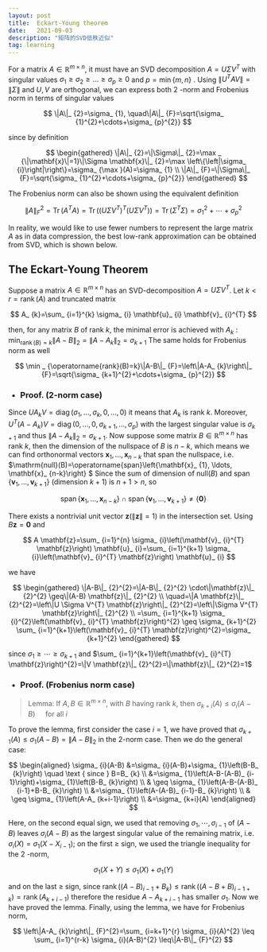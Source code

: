 ```yaml
---
layout: post
title:  Eckart-Young theorem
date:   2021-09-03 
description: "矩阵的SVD低秩近似"
tag: learning
---
```


For a matrix $A \in \mathbb{R}^{m \times n}$, it must have an SVD decomposition $A=U \Sigma V^{T}$ with singular values $\sigma_ {1} \geq \sigma_ {2} \geq \ldots \geq \sigma_ {p} \geq 0$ and $p=\min \{m, n\}$ . Using $\left\|U^{T} A V\right\|=\|\Sigma\|$ and $U, V$ are orthogonal, we can express both 2 -norm and Frobenius norm in terms of singular values

$$
\|A\|_ {2}=\sigma_ {1}, \quad\|A\|_ {F}=\sqrt{\sigma_ {1}^{2}+\cdots+\sigma_ {p}^{2}}
$$

since by definition

$$
\begin{gathered}
\|A\|_ {2}=\|\Sigma\|_ {2}=\max _ {\|\mathbf{x}\|=1}\|\Sigma \mathbf{x}\|_ {2}=\max \left\{\left|\sigma_ {i}\right|\right\}=\sigma_ {\max }(A)=\sigma_ {1} \\
\|A\|_ {F}=\|\Sigma\|_ {F}=\sqrt{\sigma_ {1}^{2}+\cdots+\sigma_ {p}^{2}}
\end{gathered}
$$

The Frobenius norm can also be shown using the equivalent definition

$$
\|A\|_ {F}^{2}=\operatorname{Tr}\left(A^{T} A\right)=\operatorname{Tr}\left(\left(U \Sigma V^{T}\right)^{T}\left(U \Sigma V^{T}\right)\right)=\operatorname{Tr}\left(\Sigma^{T} \Sigma\right)=\sigma_ {1}^{2}+\cdots+\sigma_ {p}^{2}
$$

In reality, we would like to use fewer numbers to represent the large matrix $A$ as in data compression, the best low-rank approximation can be obtained from SVD, which is shown below.

## The Eckart-Young Theorem

Suppose a matrix $A \in \mathbb{R}^{m \times n}$ has an SVD-decomposition $A=U \Sigma V^{T}$. Let $k<r=\operatorname{rank}(A)$ and truncated matrix

$$
A_ {k}=\sum_ {i=1}^{k} \sigma_ {i} \mathbf{u}_ {i} \mathbf{v}_ {i}^{T}
$$

then, for any matrix $B$ of rank $k$, the minimal error is achieved with $A_ {k}$ : $\min _ {\operatorname{rank}(B)=k}\|A-B\|_ {2}=\left\|A-A_ {k}\right\|_ {2}=\sigma_ {k+1}$
The same holds for Frobenius norm as well

$$
\min _ {\operatorname{rank}(B)=k}\|A-B\|_ {F}=\left\|A-A_ {k}\right\|_ {F}=\sqrt{\sigma_ {k+1}^{2}+\cdots+\sigma_ {p}^{2}}
$$

- ### Proof. (2-norm case)

Since $U A_ {k} V=\operatorname{diag}\left(\sigma_ {1}, \ldots, \sigma_ {k}, 0, \ldots, 0\right)$ it means that $A_ {k}$ is rank $k$. Moreover, $U^{T}\left(A-A_ {k}\right) V=\operatorname{diag}\left(0, \ldots, 0, \sigma_ {k+1}, \ldots, \sigma_ {p}\right)$ with the largest singular value is $\sigma_ {k+1}$ and thus $\left\|A-A_ {k}\right\|_ {2}=\sigma_ {k+1}$.
Now suppose some matrix $B \in \mathbb{R}^{m \times n}$ has rank $k$, then the dimension of the nullspace of $B$ is $n-k$, which means we can find orthonormal vectors $\mathbf{x}_ {1}, \ldots, \mathbf{x}_ {n-k}$ that span the nullspace, i.e. $\mathrm{null}(B)=\operatorname{span}\left\{\mathbf{x}_ {1}, \ldots, \mathbf{x}_ {n-k}\right\} $ Since the sum of dimension of $\mathrm{null}(B)$ and $\operatorname{span}\left\{\mathbf{v}_ {1}, \ldots, \mathbf{v}_ {k+1}\right\}$ (dimension $k+1)$ is $n+1>n$, so

$$
\operatorname{span}\left\{\mathbf{x}_ {1}, \ldots, \mathbf{x}_ {n-k}\right\} \cap \operatorname{span}\left\{\mathbf{v}_ {1}, \ldots, \mathbf{v}_ {k+1}\right\} \neq\{\mathbf{0}\}
$$

There exists a nontrivial unit vector $\mathbf{z}(\|\mathbf{z}\|=1)$ in the intersection set. Using $B \mathbf{z}=\mathbf{0}$ and

$$
A \mathbf{z}=\sum_ {i=1}^{n} \sigma_ {i}\left(\mathbf{v}_ {i}^{T} \mathbf{z}\right) \mathbf{u}_ {i}=\sum_ {i=1}^{k+1} \sigma_ {i}\left(\mathbf{v}_ {i}^{T} \mathbf{z}\right) \mathbf{u}_ {i}
$$

we have

$$
\begin{gathered}
\|A-B\|_ {2}^{2}=\|A-B\|_ {2}^{2} \cdot\|\mathbf{z}\|_ {2}^{2} \geq\|(A-B) \mathbf{z}\|_ {2}^{2} \\
\quad=\|A \mathbf{z}\|_ {2}^{2}=\left\|U \Sigma V^{T} \mathbf{z}\right\|_ {2}^{2}=\left\|\Sigma V^{T} \mathbf{z}\right\|_ {2}^{2} \\
=\sum_ {i=1}^{k+1} \sigma_ {i}^{2}\left(\mathbf{v}_ {i}^{T} \mathbf{z}\right)^{2} \geq \sigma_ {k+1}^{2} \sum_ {i=1}^{k+1}\left(\mathbf{v}_ {i}^{T} \mathbf{z}\right)^{2}=\sigma_ {k+1}^{2}
\end{gathered}
$$

since $\sigma_ {1} \geq \cdots \geq \sigma_ {k+1}$ and $\sum_ {i=1}^{k+1}\left(\mathbf{v}_ {i}^{T} \mathbf{z}\right)^{2}=\|V \mathbf{z}\|_ {2}^{2}=\|\mathbf{z}\|_ {2}^{2}=1$

- ### Proof. (Frobenius norm case)

> Lemma: If $A, B \in \mathbb{R}^{m \times n}$, with $B$ having rank $k$, then $\sigma_ {k+i}(A) \leq \sigma_ {i}(A-B) \quad$ for all $i$

To prove the lemma, first consider the case $i=1$, we have proved that $\sigma_ {k+1}(A) \leq \sigma_ {1}(A-B)=\|A-B\|_ {2}$ in the 2-norm case. Then we do the general case:

$$
\begin{aligned}
\sigma_ {i}(A-B) &=\sigma_ {i}(A-B)+\sigma_ {1}\left(B-B_ {k}\right) \quad \text { since } B=B_ {k} \\
&=\sigma_ {1}\left(A-B-(A-B)_ {i-1}\right)+\sigma_ {1}\left(B-B_ {k}\right) \\
& \geq \sigma_ {1}\left(A-B-(A-B)_ {i-1}+B-B_ {k}\right) \\
&=\sigma_ {1}\left(A-(A-B)_ {i-1}-B_ {k}\right) \\
& \geq \sigma_ {1}\left(A-A_ {k+i-1}\right) \\
&=\sigma_ {k+i}(A)
\end{aligned}
$$

Here, on the second equal sign, we used that removing $\sigma_ {1}, \cdots, \sigma_ {i-1}$ of $(A-B)$ leaves $\sigma_ {i}(A-B)$ as the largest singular value of the remaining matrix, i.e. $\sigma_ {i}(X)=\sigma_ {1}\left(X-X_ {i-1}\right) ;$
on the first $\geq$ sign, we used the triangle inequality for the 2 -norm,

$$
\sigma_ {1}(X+Y) \leq \sigma_ {1}(X)+\sigma_ {1}(Y)
$$

and on the last $\geq$ sign, since $\operatorname{rank}\left((A-B)_ {i-1}+B_ {k}\right) \leq \operatorname{rank}\left((A-B+B)_ {i-1+k}\right)=\operatorname{rank}\left(A_ {k+i-1}\right)$ therefore the residue $A-A_ {k+i-1}$ has smaller $\sigma_ {1}$. Now we have proved the lemma.
Finally, using the lemma, we have for Frobenius norm,

$$
\left\|A-A_ {k}\right\|_ {F}^{2}=\sum_ {i=k+1}^{r} \sigma_ {i}(A)^{2} \leq \sum_ {i=1}^{r-k} \sigma_ {i}(A-B)^{2} \leq\|A-B\|_ {F}^{2}
$$